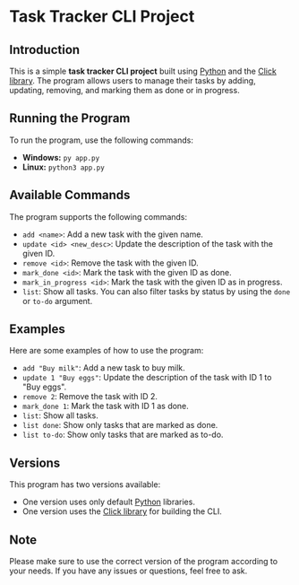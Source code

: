 <h1>Task Tracker CLI Project</h1>
<h2>Introduction</h2>
<p>This is a simple <strong>task tracker CLI project</strong> built using <a href="https://www.python.org/">Python</a> and the <a href="https://click.palletsprojects.com/">Click library</a>. The program allows users to manage their tasks by adding, updating, removing, and marking them as done or in progress.</p>

<h2>Running the Program</h2>
<p>To run the program, use the following commands:</p> <ul> <li><strong>Windows:</strong> <code>py app.py</code></li> <li><strong>Linux:</strong> <code>python3 app.py</code></li> </ul>

<h2>Available Commands</h2>
<p>The program supports the following commands:</p> <ul> <li><code>add &lt;name&gt;</code>: Add a new task with the given name.</li> <li><code>update &lt;id&gt; &lt;new_desc&gt;</code>: Update the description of the task with the given ID.</li> <li><code>remove &lt;id&gt;</code>: Remove the task with the given ID.</li> <li><code>mark_done &lt;id&gt;</code>: Mark the task with the given ID as done.</li> <li><code>mark_in_progress &lt;id&gt;</code>: Mark the task with the given ID as in progress.</li> <li><code>list</code>: Show all tasks. You can also filter tasks by status by using the <code>done</code> or <code>to-do</code> argument.</li> </ul>

<h2>Examples</h2>
<p>Here are some examples of how to use the program:</p> <ul> <li><code>add "Buy milk"</code>: Add a new task to buy milk.</li> <li><code>update 1 "Buy eggs"</code>: Update the description of the task with ID 1 to "Buy eggs".</li> <li><code>remove 2</code>: Remove the task with ID 2.</li> <li><code>mark_done 1</code>: Mark the task with ID 1 as done.</li> <li><code>list</code>: Show all tasks.</li> <li><code>list done</code>: Show only tasks that are marked as done.</li> <li><code>list to-do</code>: Show only tasks that are marked as to-do.</li> </ul>

<h2>Versions</h2>
<p>This program has two versions available:</p> <ul> <li>One version uses only default <a href="https://www.python.org/">Python</a> libraries.</li> <li>One version uses the <a href="https://click.palletsprojects.com/">Click library</a> for building the CLI.</li> </ul>

<h2>Note</h2>
<p>Please make sure to use the correct version of the program according to your needs. If you have any issues or questions, feel free to ask.</p